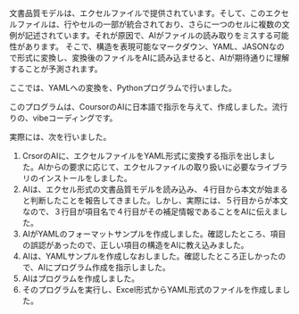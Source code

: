 文書品質モデルは、エクセルファイルで提供されています。そして、このエクセルファイルは、行やセルの一部が統合されており、さらに一つのセルに複数の文例が記述されています。それが原因で、AIがファイルの読み取りをミスする可能性があります。
そこで、構造を表現可能なマークダウン、YAML、JASONなので形式に変換し、変換後のファイルをAIに読み込ませると、AIが期待通りに理解することが予測されます。

ここでは、YAMLへの変換を、Pythonプログラムで行いました。

このプログラムは、CoursorのAIに日本語で指示を与えて、作成しました。流行りの、vibeコーディングです。

実際には、次を行いました。
1. CrsorのAIに、エクセルファイルをYAML形式に変換する指示を出しました。AIからの要求に応じて、エクセルファイルの取り扱いに必要なライブラリのインストールをしました。
1. AIは、エクセル形式の文書品質モデルを読み込み、４行目から本文が始まると判断したことを報告してきました。しかし、実際には、５行目からが本文なので、３行目が項目名で４行目がその補足情報であることをAIに伝えました。
1. AIがYAMLのフォーマットサンプルを作成しました。確認したところ、項目の誤認があったので、正しい項目の構造をAIに教え込みました。
1. AIは、YAMLサンプルを作成しなおしました。確認したところ正しかったので、AIにプログラム作成を指示しました。
1. AIはプログラムを作成しました。
1. そのプログラムを実行し、Excel形式からYAML形式のファイルを作成しました。